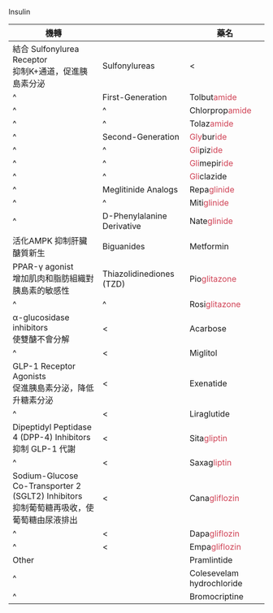 Insulin

| 機轉                                                                                        |                            | 藥名                      |
| ------------------------------------------------------------------------------------------- | -------------------------- | ------------------------- |
| 結合 Sulfonylurea Receptor<br/>抑制K+通道，促進胰島素分泌                                   | Sulfonylureas              |          <                 |
| ^                                                                                           | First-Generation           | Tolbut<span style="color:#d04255">amide</span>               |
| ^                                                                                           | ^                           | Chlorprop<span style="color:#d04255">amide</span>            |
| ^                                                                                           | ^                           | Tolaz<span style="color:#d04255">amide</span>                |
| ^                                                                                           | Second-Generation          | <span style="color:#d04255">Gly</span>bur<span style="color:#d04255">ide</span>                 |
| ^                                                                                           |  ^                          | <span style="color:#d04255">Gli</span>piz<span style="color:#d04255">ide</span>                 |
| ^                                                                                           |^                            | <span style="color:#d04255">Gli</span>mepir<span style="color:#d04255">ide</span>               |
| ^                                                                                           | ^                           | <span style="color:#d04255">Gli</span>clazide                |
| ^                                                                                           | Meglitinide Analogs        | Repa<span style="color:#d04255">glinide</span>               |
| ^                                                                                           | ^                          | Miti<span style="color:#d04255">glinide</span>               |
| ^                                                                                           | D-Phenylalanine Derivative | Nate<span style="color:#d04255">glinide</span>               |
| 活化AMPK 抑制肝臟醣質新生                                                                   | Biguanides                 | Metformin                 |
| PPAR-γ agonist<br/>增加肌肉和脂肪組織對胰島素的敏感性                                       | Thiazolidinediones (TZD)   | Pio<span style="color:#d04255">glitazone</span>              |
| ^                                                                                           | ^                          | Rosi<span style="color:#d04255">glitazone</span>             |
| α-glucosidase inhibitors<br/>使雙醣不會分解                                                 | <                          | Acarbose                  |
| ^                                                                                           | <                          | Miglitol                  |
| GLP-1 Receptor Agonists<br/>促進胰島素分泌，降低升糖素分泌                                  | <                          | Exenatide                 |
| ^                                                                                           | <                          | Liraglutide               |
| Dipeptidyl Peptidase 4 (DPP-4) Inhibitors<br/>抑制 GLP-1 代謝                               | <                          | Sita<span style="color:#d04255">gliptin</span>               |
| ^                                                                                           | <                          | Saxag<span style="color:#d04255">liptin</span>               |
| Sodium-Glucose Co-Transporter 2 (SGLT2) Inhibitors<br/>抑制葡萄糖再吸收，使葡萄糖由尿液排出 | <                          | Cana<span style="color:#d04255">gliflozin</span>             |
| ^                                                                                           | <                          | Dapa<span style="color:#d04255">gliflozin</span>             |
| ^                                                                                           | <                          | Empa<span style="color:#d04255">gliflozin</span>             |
| Other                                                                                       |                            | Pramlintide               |
| ^                                                                                           |                            | Colesevelam hydrochloride |
| ^                                                                                           |                            | Bromocriptine             |
